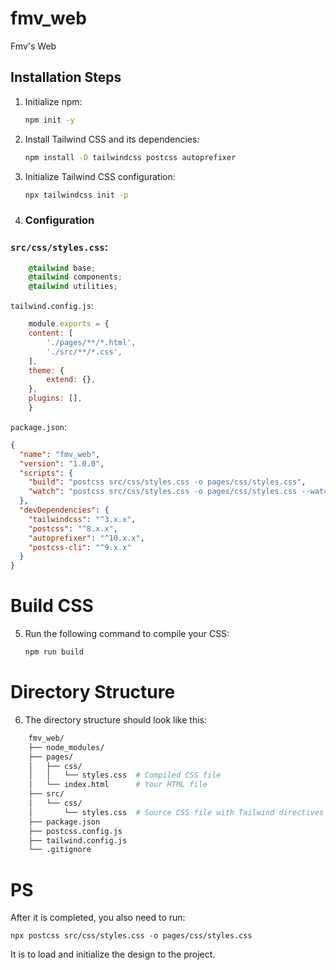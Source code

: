 # fmv_web
Fmv's Web

## Installation Steps

1. Initialize npm:
    ```sh
    npm init -y
    ```

2. Install Tailwind CSS and its dependencies:
    ```sh
    npm install -D tailwindcss postcss autoprefixer
    ```

3. Initialize Tailwind CSS configuration:
    ```sh
    npx tailwindcss init -p
    ```
4. ### Configuration

### `src/css/styles.css`:
```css
    @tailwind base;
    @tailwind components;
    @tailwind utilities;
```

`tailwind.config.js`:
```js
    module.exports = {
    content: [
        './pages/**/*.html',
        './src/**/*.css',
    ],
    theme: {
        extend: {},
    },
    plugins: [],
    }
```
`package.json`:
```json
{
  "name": "fmv_web",
  "version": "1.0.0",
  "scripts": {
    "build": "postcss src/css/styles.css -o pages/css/styles.css",
    "watch": "postcss src/css/styles.css -o pages/css/styles.css --watch"
  },
  "devDependencies": {
    "tailwindcss": "^3.x.x",
    "postcss": "^8.x.x",
    "autoprefixer": "^10.x.x",
    "postcss-cli": "^9.x.x"
  }
}
```
# Build CSS

5. Run the following command to compile your CSS:

    ```sh
    npm run build
    ```

# Directory Structure

6. The directory structure should look like this:
```bash
    fmv_web/
    ├── node_modules/
    ├── pages/
    │   ├── css/
    │   │   └── styles.css  # Compiled CSS file
    │   └── index.html      # Your HTML file
    ├── src/
    │   └── css/
    │       └── styles.css  # Source CSS file with Tailwind directives
    ├── package.json
    ├── postcss.config.js
    ├── tailwind.config.js
    └── .gitignore
```

# PS

After it is completed, you also need to run: 

    npx postcss src/css/styles.css -o pages/css/styles.css
    
It is to load and initialize the design to the project.